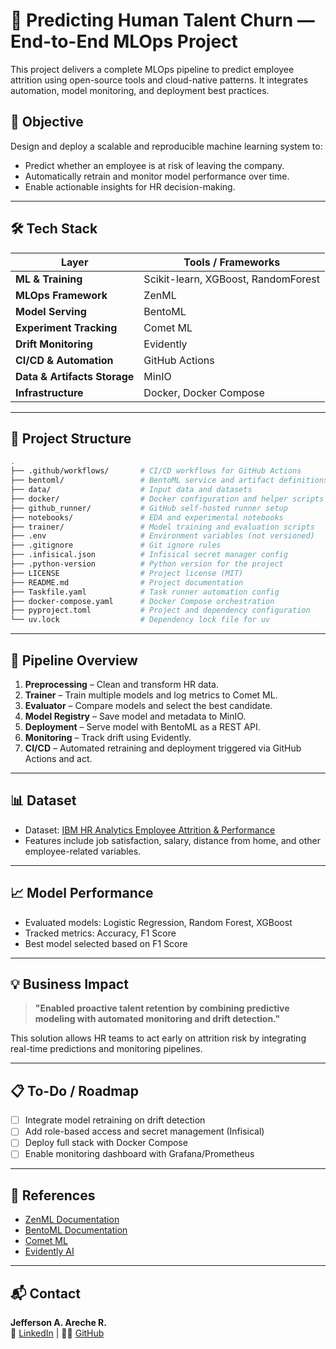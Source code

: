 # 🧠 Predicting Human Talent Churn — End-to-End MLOps Project

This project delivers a complete MLOps pipeline to predict employee attrition using open-source tools and cloud-native patterns. It integrates automation, model monitoring, and deployment best practices.

## 🚀 Objective

Design and deploy a scalable and reproducible machine learning system to:
- Predict whether an employee is at risk of leaving the company.
- Automatically retrain and monitor model performance over time.
- Enable actionable insights for HR decision-making.

---

## 🛠️ Tech Stack

| Layer | Tools / Frameworks |
|-------|--------------------|
| **ML & Training** | Scikit-learn, XGBoost, RandomForest |
| **MLOps Framework** | ZenML |
| **Model Serving** | BentoML |
| **Experiment Tracking** | Comet ML |
| **Drift Monitoring** | Evidently |
| **CI/CD & Automation** | GitHub Actions |
| **Data & Artifacts Storage** | MinIO |
| **Infrastructure** | Docker, Docker Compose |

---

## 📁 Project Structure

```bash
.
├── .github/workflows/       # CI/CD workflows for GitHub Actions
├── bentoml/                 # BentoML service and artifact definitions
├── data/                    # Input data and datasets
├── docker/                  # Docker configuration and helper scripts
├── github_runner/           # GitHub self-hosted runner setup
├── notebooks/               # EDA and experimental notebooks
├── trainer/                 # Model training and evaluation scripts
├── .env                     # Environment variables (not versioned)
├── .gitignore               # Git ignore rules
├── .infisical.json          # Infisical secret manager config
├── .python-version          # Python version for the project
├── LICENSE                  # Project license (MIT)
├── README.md                # Project documentation
├── Taskfile.yaml            # Task runner automation config
├── docker-compose.yaml      # Docker Compose orchestration
├── pyproject.toml           # Project and dependency configuration
└── uv.lock                  # Dependency lock file for uv
```

---

## 🔄 Pipeline Overview

1. **Preprocessing** – Clean and transform HR data.
2. **Trainer** – Train multiple models and log metrics to Comet ML.
3. **Evaluator** – Compare models and select the best candidate.
4. **Model Registry** – Save model and metadata to MinIO.
5. **Deployment** – Serve model with BentoML as a REST API.
6. **Monitoring** – Track drift using Evidently.
7. **CI/CD** – Automated retraining and deployment triggered via GitHub Actions and act.

---

## 📊 Dataset

- Dataset: [IBM HR Analytics Employee Attrition & Performance](https://www.kaggle.com/datasets/pavansubhasht/ibm-hr-analytics-attrition-dataset)
- Features include job satisfaction, salary, distance from home, and other employee-related variables.

---

## 📈 Model Performance

- Evaluated models: Logistic Regression, Random Forest, XGBoost
- Tracked metrics: Accuracy, F1 Score
- Best model selected based on F1 Score

---

## 💡 Business Impact

> **"Enabled proactive talent retention by combining predictive modeling with automated monitoring and drift detection."**

This solution allows HR teams to act early on attrition risk by integrating real-time predictions and monitoring pipelines.

---

## 📋 To-Do / Roadmap

- [ ] Integrate model retraining on drift detection
- [ ] Add role-based access and secret management (Infisical)
- [ ] Deploy full stack with Docker Compose
- [ ] Enable monitoring dashboard with Grafana/Prometheus

---

## 📎 References

- [ZenML Documentation](https://docs.zenml.io/)
- [BentoML Documentation](https://docs.bentoml.com/)
- [Comet ML](https://www.comet.com/)
- [Evidently AI](https://evidentlyai.com/)

---

## 📬 Contact

**Jefferson A. Areche R.**  
📧 [LinkedIn](https://www.linkedin.com/in/jefferson-angel-areche-rojas-5b0a65132) | 🧑‍💻 [GitHub](https://github.com/jeffangel/)